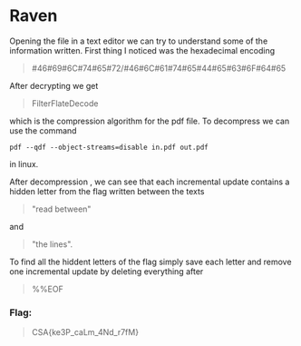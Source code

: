 # Raven
Opening the file in a text editor we can try to understand some of the information written.
First thing I noticed was the hexadecimal encoding
> #46#69#6C#74#65#72/#46#6C#61#74#65#44#65#63#6F#64#65

After decrypting we get 
> FilterFlateDecode

which is the compression algorithm for the pdf file.
To decompress we can use the command 
```
pdf --qdf --object-streams=disable in.pdf out.pdf
```
in linux.

After decompression , we can see that each incremental update contains a hidden letter from the flag written between the texts
> "read between" 

and 
>"the lines".

To find all the hiddent letters of the flag simply save each letter and remove one incremental update by deleting everything after 
> %%EOF

### Flag:
> CSA{ke3P_caLm_4Nd_r7fM}

